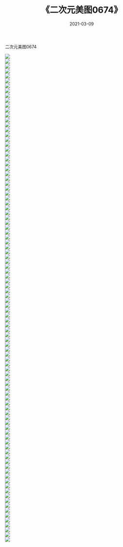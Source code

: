 ﻿---
layout: post
title:  《二次元美图0674》
date:   2021-03-09
img: http://imgx.orgx.ga/二次元/2021/二次元美图0674/000.jpg
categories: [美女, 清纯, 唯美]
---

二次元美图0674

 ![](http://imgx.orgx.ga/二次元/2021/二次元美图0674/001.png) <br>![](http://imgx.orgx.ga/二次元/2021/二次元美图0674/002.png) <br>![](http://imgx.orgx.ga/二次元/2021/二次元美图0674/003.png) <br>![](http://imgx.orgx.ga/二次元/2021/二次元美图0674/004.png) <br>![](http://imgx.orgx.ga/二次元/2021/二次元美图0674/005.png) <br>![](http://imgx.orgx.ga/二次元/2021/二次元美图0674/006.png) <br>![](http://imgx.orgx.ga/二次元/2021/二次元美图0674/007.png) <br>![](http://imgx.orgx.ga/二次元/2021/二次元美图0674/008.png) <br>![](http://imgx.orgx.ga/二次元/2021/二次元美图0674/009.png) <br>![](http://imgx.orgx.ga/二次元/2021/二次元美图0674/010.png) <br>![](http://imgx.orgx.ga/二次元/2021/二次元美图0674/011.png) <br>![](http://imgx.orgx.ga/二次元/2021/二次元美图0674/012.png) <br>![](http://imgx.orgx.ga/二次元/2021/二次元美图0674/013.png) <br>![](http://imgx.orgx.ga/二次元/2021/二次元美图0674/014.png) <br>![](http://imgx.orgx.ga/二次元/2021/二次元美图0674/015.png) <br>![](http://imgx.orgx.ga/二次元/2021/二次元美图0674/016.png) <br>![](http://imgx.orgx.ga/二次元/2021/二次元美图0674/017.png) <br>![](http://imgx.orgx.ga/二次元/2021/二次元美图0674/018.png) <br>![](http://imgx.orgx.ga/二次元/2021/二次元美图0674/019.png) <br>![](http://imgx.orgx.ga/二次元/2021/二次元美图0674/020.png) <br>![](http://imgx.orgx.ga/二次元/2021/二次元美图0674/021.png) <br>![](http://imgx.orgx.ga/二次元/2021/二次元美图0674/022.png) <br>![](http://imgx.orgx.ga/二次元/2021/二次元美图0674/023.png) <br>![](http://imgx.orgx.ga/二次元/2021/二次元美图0674/024.png) <br>![](http://imgx.orgx.ga/二次元/2021/二次元美图0674/025.png) <br>![](http://imgx.orgx.ga/二次元/2021/二次元美图0674/026.png) <br>![](http://imgx.orgx.ga/二次元/2021/二次元美图0674/027.png) <br>![](http://imgx.orgx.ga/二次元/2021/二次元美图0674/028.png) <br>![](http://imgx.orgx.ga/二次元/2021/二次元美图0674/029.png) <br>![](http://imgx.orgx.ga/二次元/2021/二次元美图0674/030.png) <br>![](http://imgx.orgx.ga/二次元/2021/二次元美图0674/031.png) <br>![](http://imgx.orgx.ga/二次元/2021/二次元美图0674/032.png) <br>![](http://imgx.orgx.ga/二次元/2021/二次元美图0674/033.png) <br>![](http://imgx.orgx.ga/二次元/2021/二次元美图0674/034.png) <br>![](http://imgx.orgx.ga/二次元/2021/二次元美图0674/035.png) <br>![](http://imgx.orgx.ga/二次元/2021/二次元美图0674/036.png) <br>![](http://imgx.orgx.ga/二次元/2021/二次元美图0674/037.png) <br>![](http://imgx.orgx.ga/二次元/2021/二次元美图0674/038.png) <br>![](http://imgx.orgx.ga/二次元/2021/二次元美图0674/039.png) <br>![](http://imgx.orgx.ga/二次元/2021/二次元美图0674/040.png) <br>![](http://imgx.orgx.ga/二次元/2021/二次元美图0674/041.png) <br>![](http://imgx.orgx.ga/二次元/2021/二次元美图0674/042.png) <br>![](http://imgx.orgx.ga/二次元/2021/二次元美图0674/043.png) <br>![](http://imgx.orgx.ga/二次元/2021/二次元美图0674/044.png) <br>![](http://imgx.orgx.ga/二次元/2021/二次元美图0674/045.png) <br>![](http://imgx.orgx.ga/二次元/2021/二次元美图0674/046.png) <br>![](http://imgx.orgx.ga/二次元/2021/二次元美图0674/047.png) <br>![](http://imgx.orgx.ga/二次元/2021/二次元美图0674/048.png) <br>![](http://imgx.orgx.ga/二次元/2021/二次元美图0674/049.png) <br>![](http://imgx.orgx.ga/二次元/2021/二次元美图0674/050.png) <br>![](http://imgx.orgx.ga/二次元/2021/二次元美图0674/051.png) <br>![](http://imgx.orgx.ga/二次元/2021/二次元美图0674/052.png) <br>![](http://imgx.orgx.ga/二次元/2021/二次元美图0674/053.png) <br>![](http://imgx.orgx.ga/二次元/2021/二次元美图0674/054.png) <br>![](http://imgx.orgx.ga/二次元/2021/二次元美图0674/055.png) <br>![](http://imgx.orgx.ga/二次元/2021/二次元美图0674/056.png) <br>![](http://imgx.orgx.ga/二次元/2021/二次元美图0674/057.png) <br>![](http://imgx.orgx.ga/二次元/2021/二次元美图0674/058.png) <br>![](http://imgx.orgx.ga/二次元/2021/二次元美图0674/059.png) <br>![](http://imgx.orgx.ga/二次元/2021/二次元美图0674/060.png) <br>![](http://imgx.orgx.ga/二次元/2021/二次元美图0674/061.png) <br>![](http://imgx.orgx.ga/二次元/2021/二次元美图0674/062.png) <br>![](http://imgx.orgx.ga/二次元/2021/二次元美图0674/063.png) <br>![](http://imgx.orgx.ga/二次元/2021/二次元美图0674/064.png) <br>![](http://imgx.orgx.ga/二次元/2021/二次元美图0674/065.png) <br>![](http://imgx.orgx.ga/二次元/2021/二次元美图0674/066.png) <br>![](http://imgx.orgx.ga/二次元/2021/二次元美图0674/067.png) <br>![](http://imgx.orgx.ga/二次元/2021/二次元美图0674/068.png) <br>![](http://imgx.orgx.ga/二次元/2021/二次元美图0674/069.png) <br>![](http://imgx.orgx.ga/二次元/2021/二次元美图0674/070.png) <br>![](http://imgx.orgx.ga/二次元/2021/二次元美图0674/071.png) <br>![](http://imgx.orgx.ga/二次元/2021/二次元美图0674/072.png) <br>![](http://imgx.orgx.ga/二次元/2021/二次元美图0674/073.png) <br>![](http://imgx.orgx.ga/二次元/2021/二次元美图0674/074.png) <br>![](http://imgx.orgx.ga/二次元/2021/二次元美图0674/075.png) <br>![](http://imgx.orgx.ga/二次元/2021/二次元美图0674/076.png) <br>![](http://imgx.orgx.ga/二次元/2021/二次元美图0674/077.png) <br>![](http://imgx.orgx.ga/二次元/2021/二次元美图0674/078.png) <br>![](http://imgx.orgx.ga/二次元/2021/二次元美图0674/079.png) <br>![](http://imgx.orgx.ga/二次元/2021/二次元美图0674/080.png) <br>![](http://imgx.orgx.ga/二次元/2021/二次元美图0674/081.png) <br>![](http://imgx.orgx.ga/二次元/2021/二次元美图0674/082.png) <br>![](http://imgx.orgx.ga/二次元/2021/二次元美图0674/083.png) <br>![](http://imgx.orgx.ga/二次元/2021/二次元美图0674/084.png) <br>![](http://imgx.orgx.ga/二次元/2021/二次元美图0674/085.png) <br>![](http://imgx.orgx.ga/二次元/2021/二次元美图0674/086.png) <br>![](http://imgx.orgx.ga/二次元/2021/二次元美图0674/087.png) <br>![](http://imgx.orgx.ga/二次元/2021/二次元美图0674/088.png) <br>![](http://imgx.orgx.ga/二次元/2021/二次元美图0674/089.png) <br>![](http://imgx.orgx.ga/二次元/2021/二次元美图0674/090.png) <br>![](http://imgx.orgx.ga/二次元/2021/二次元美图0674/091.png) <br>![](http://imgx.orgx.ga/二次元/2021/二次元美图0674/092.png) <br>![](http://imgx.orgx.ga/二次元/2021/二次元美图0674/093.png) <br>![](http://imgx.orgx.ga/二次元/2021/二次元美图0674/094.png) <br>![](http://imgx.orgx.ga/二次元/2021/二次元美图0674/095.png) <br>![](http://imgx.orgx.ga/二次元/2021/二次元美图0674/096.png) <br>![](http://imgx.orgx.ga/二次元/2021/二次元美图0674/097.png) <br>![](http://imgx.orgx.ga/二次元/2021/二次元美图0674/098.png) <br>![](http://imgx.orgx.ga/二次元/2021/二次元美图0674/099.png) <br>![](http://imgx.orgx.ga/二次元/2021/二次元美图0674/100.png) <br>